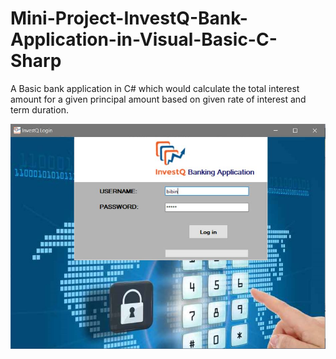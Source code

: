 # Mini-Project-InvestQ-Bank-Application-in-Visual-Basic-C-Sharp
A Basic bank application in C# which would calculate the total interest amount for a given principal amount based on given rate of interest and term duration.


![](Resources/logo1.JPG)
